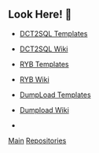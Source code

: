 <!-- ### Greetings! 👋 -->

## Look Here! 👋

* [DCT2SQL Templates](https://github.com/RobertArtigas/DCT2SQL) 
* [DCT2SQL Wiki](https://github.com/RobertArtigas/DCT2SQL/wiki) 
* [RYB Templates](https://github.com/RobertArtigas/RYB) 
* [RYB Wiki](https://github.com/RobertArtigas/RYB/wiki) 
* [DumpLoad Templates](https://github.com/RobertArtigas/DumpLoad) 
* [Dumpload Wiki](https://github.com/RobertArtigas/DumpLoad/wiki) 

* 


<!-- [Home](https://github.com/RobertArtigas) -->
[Main](https://github.com/RobertArtigas) 
[Repositories](https://github.com/RobertArtigas?tab=repositories)


<!--
**RobertArtigas/RobertArtigas** is a ✨ _special_ ✨ repository because its `README.md` (this file) appears on your GitHub profile.

Here are some ideas to get you started:

- 🔭 I’m currently working on ...
- 🌱 I’m currently learning ...
- 👯 I’m looking to collaborate on ...
- 🤔 I’m looking for help with ...
- 💬 Ask me about ...
- 📫 How to reach me: ...
- 😄 Pronouns: ...
- ⚡ Fun fact: ...
-->

